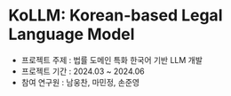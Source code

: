 # KoLLM: Korean-based Legal Language Model

- 프로젝트 주제 : 법률 도메인 특화 한국어 기반 LLM 개발  
- 프로젝트 기간 : 2024.03 ~ 2024.06  
- 참여 연구원 : 남웅찬, 마민정, 손준영  
